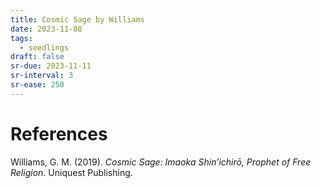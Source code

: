 ```yaml
---
title: Cosmic Sage by Williams
date: 2023-11-08
tags:
  - seedlings
draft: false
sr-due: 2023-11-11
sr-interval: 3
sr-ease: 250
---
```




# References

Williams, G. M. (2019). _Cosmic Sage: Imaoka Shin’ichirō, Prophet of Free Religion_. Uniquest Publishing.